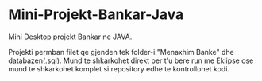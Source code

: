 # Mini-Projekt-Bankar-Java
Mini Desktop projekt Bankar ne JAVA.


Projekti permban filet qe gjenden tek folder-i:"Menaxhim Banke" dhe databazen(.sql).
Mund te shkarkohet direkt per t'u bere run me Eklipse ose mund te shkarkohet komplet si repository edhe te kontrollohet kodi.
